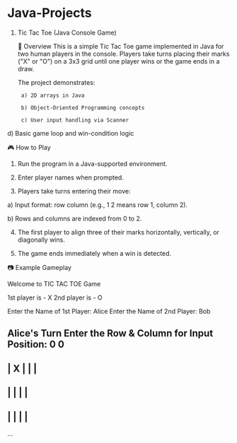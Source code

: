 # Java-Projects


1. Tic Tac Toe (Java Console Game)

    📌 Overview
        This is a simple Tic Tac Toe game implemented in Java for two human players in the console.
    Players take turns placing their marks ("X" or "O") on a 3x3 grid until one player wins or the game ends in a draw.

    The project demonstrates:

        a) 2D arrays in Java

        b) Object-Oriented Programming concepts

        c) User input handling via Scanner

d) Basic game loop and win-condition logic

🎮 How to Play
1) Run the program in a Java-supported environment.

2) Enter player names when prompted.

3) Players take turns entering their move:

  a) Input format: row column (e.g., 1 2 means row 1, column 2).

  b) Rows and columns are indexed from 0 to 2.

4) The first player to align three of their marks horizontally, vertically, or diagonally wins.

5) The game ends immediately when a win is detected.


📷 Example Gameplay

Welcome to TIC TAC TOE Game

1st player is - X
2nd player is - O

Enter the Name of 1st Player: Alice
Enter the Name of 2nd Player: Bob

Alice's Turn
Enter the Row & Column for Input Position: 0 0
-------------
| X |   |   | 
-------------
|   |   |   | 
-------------
|   |   |   | 
-------------
...

